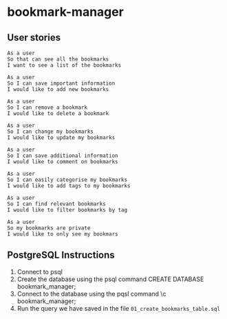 # bookmark-manager

## User stories
``` shell
As a user 
So that can see all the bookmarks
I want to see a list of the bookmarks

As a user 
So I can save important information
I would like to add new bookmarks

As a user 
So I can remove a bookmark 
I would like to delete a bookmark

As a user
So I can change my bookmarks 
I would like to update my bookmarks

As a user 
So I can save additional information
I would like to comment on bookmarks

As a user 
So I can easily categorise my bookmarks
I would like to add tags to my bookmarks

As a user
So I can find relevant bookmarks
I would like to filter bookmarks by tag 

As a user
So my bookmarks are private 
I would like to only see my bookmars
```

## PostgreSQL Instructions
1. Connect to psql
2. Create the database using the psql command CREATE DATABASE bookmark_manager;
3. Connect to the database using the pqsl command \c bookmark_manager;
4. Run the query we have saved in the file ```01_create_bookmarks_table.sql```
